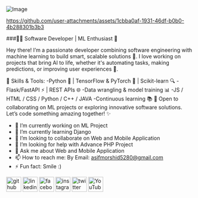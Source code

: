 

![Image](https://github.com/user-attachments/assets/29e31a57-0e37-43b3-a39d-202b0692f57d)

https://github.com/user-attachments/assets/1cbba0af-1931-46df-b0b0-4b288301b3b3



###👨‍💻 Software Developer | ML Enthusiast 🤖

Hey there! I’m a passionate developer combining software engineering with machine learning to build smart, scalable solutions 🚀. I love working on projects that bring AI to life, whether it's automating tasks, making predictions, or improving user experiences 🌟.

🔧 Skills & Tools:
-Python 🐍 | TensorFlow & PyTorch 🤖 | Scikit-learn 🔍
-Flask/FastAPI ⚡ | REST APIs 🌐
-Data wrangling & model training 📊
-JS / HTML / CSS / Python / C++ / JAVA
-Continuous learning 📚
💬 Open to collaborating on ML projects or exploring innovative software solutions. Let’s code something amazing together! ✨

- 🔭 I’m currently working on ML Project 
- 🌱 I’m currently learning Django
- 👯 I’m looking to collaborate on Web and Mobile Application 
- 🤔 I’m looking for help with Advance PHP Project 
- 💬 Ask me about Web and Mobile Application 
- 📫 How to reach me: By Email: asifmorshid5280@gmail.com
- ⚡ Fun fact: Smile :)



[<img src='https://cdn.jsdelivr.net/npm/simple-icons@3.0.1/icons/github.svg' alt='github' height='40'>](https://github.com/https://github.com/Shaikh1234-hash)  [<img src='https://cdn.jsdelivr.net/npm/simple-icons@3.0.1/icons/linkedin.svg' alt='linkedin' height='40'>](https://www.linkedin.com/in/https://www.linkdin.com/in/shaikh-asif-morshid-417073266//)  [<img src='https://cdn.jsdelivr.net/npm/simple-icons@3.0.1/icons/facebook.svg' alt='facebook' height='40'>](https://www.facebook.com/https://web.facebook.com/asifmorshed.aditya)  [<img src='https://cdn.jsdelivr.net/npm/simple-icons@3.0.1/icons/instagram.svg' alt='instagram' height='40'>](https://www.instagram.com/https://www.instagram.com/asifaditya000//)  [<img src='https://cdn.jsdelivr.net/npm/simple-icons@3.0.1/icons/twitter.svg' alt='twitter' height='40'>](https://twitter.com/https://twitter.com/AsifMorshid)  [<img src='https://cdn.jsdelivr.net/npm/simple-icons@3.0.1/icons/youtube.svg' alt='YouTube' height='40'>](https://www.youtube.com/channel/https://www.youtube.com/channel/UC6g-50XzwJJCGgjkkEtikeQ)  





